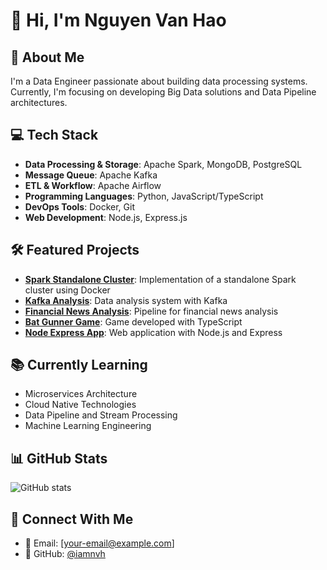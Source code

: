# 👋 Hi, I'm Nguyen Van Hao

## 🚀 About Me
I'm a Data Engineer passionate about building data processing systems. Currently, I'm focusing on developing Big Data solutions and Data Pipeline architectures.

## 💻 Tech Stack
- **Data Processing & Storage**: Apache Spark, MongoDB, PostgreSQL
- **Message Queue**: Apache Kafka
- **ETL & Workflow**: Apache Airflow
- **Programming Languages**: Python, JavaScript/TypeScript
- **DevOps Tools**: Docker, Git
- **Web Development**: Node.js, Express.js

## 🛠️ Featured Projects
- **[Spark Standalone Cluster](https://github.com/iamnvh/Spark-Standalone-Cluster)**: Implementation of a standalone Spark cluster using Docker
- **[Kafka Analysis](https://github.com/iamnvh/Kafka-Analysis)**: Data analysis system with Kafka
- **[Financial News Analysis](https://github.com/iamnvh/Financial-News-Analysis)**: Pipeline for financial news analysis
- **[Bat Gunner Game](https://github.com/iamnvh/Bat-Gunner)**: Game developed with TypeScript
- **[Node Express App](https://github.com/iamnvh/Node-Express-App)**: Web application with Node.js and Express

## 📚 Currently Learning
- Microservices Architecture
- Cloud Native Technologies
- Data Pipeline and Stream Processing
- Machine Learning Engineering

## 📊 GitHub Stats
![GitHub stats](https://github-readme-stats.vercel.app/api?username=iamnvh&show_icons=true&theme=radical)

## 🤝 Connect With Me
- 📧 Email: [your-email@example.com]
- 💼 GitHub: [@iamnvh](https://github.com/iamnvh)
